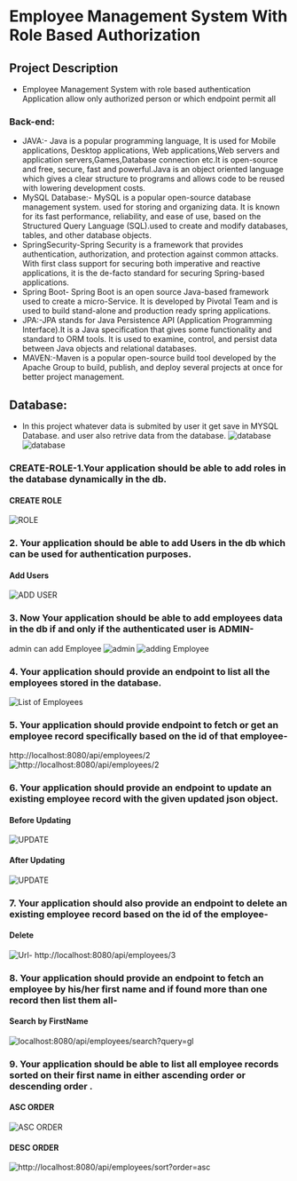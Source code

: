 # Employee Management System With Role Based Authorization

## Project Description

- Employee Management System with role based authentication Application allow only authorized person or which endpoint permit all

### Back-end:
- JAVA:- Java is a popular programming language, It is used for Mobile applications, Desktop applications, Web applications,Web servers and application servers,Games,Database connection etc.It is open-source and free, secure, fast and powerful.Java is an object oriented language which gives a clear structure to programs and allows code to be reused with lowering development costs.
- MySQL Database:- MySQL is a popular open-source database management system. used for storing and organizing data. It is known for its fast performance, reliability, and ease of use, based on the Structured Query Language (SQL).used to create and modify databases, tables, and other database objects.
- SpringSecurity-Spring Security is a framework that provides authentication, authorization, and protection against common attacks. With first class support for securing both imperative and reactive applications, it is the de-facto standard for securing Spring-based applications. 
- Spring Boot- Spring Boot is an open source Java-based framework used to create a micro-Service. It is developed by Pivotal Team and is used to build stand-alone and production ready spring applications.
- JPA:-JPA stands for Java Persistence API (Application Programming Interface).It is a Java specification that gives some functionality and standard to ORM tools. It is used to examine, control, and persist data between Java objects and relational databases.
- MAVEN:-Maven is a popular open-source build tool developed by the Apache Group to build, publish, and deploy several projects at once for better project management.

## Database:

- In this project whatever data is submited by user it get save in MYSQL Database. and user also retrive data from the database.
![database](src/main/resources/static/photo/employees.png)
![database](src/main/resources/static/photo/RoleInDb.png)



### CREATE-ROLE-1.Your application should be able to add roles in the database dynamically in the db.

#### CREATE ROLE

![ROLE](src/main/resources/static/photo/createRole.png)


### 2. Your application should be able to add Users in the db which can be used for authentication purposes.

#### Add Users

![ADD USER](src/main/resources/static/photo/createUserAndRole.png)


### 3. Now Your application should be able to add employees data in the db if and only if the authenticated user is ADMIN-


admin can add Employee
![admin](src/main/resources/static/photo/AdminAddEmployee.png)
![ adding Employee](src/main/resources/static/photo/tempUserCanAddEmployee.png)
### 4. Your application should provide an endpoint to list all the employees stored in the database.
![List of Employees](src/main/resources/static/photo/listofEmployee.png)
### 5. Your application should provide endpoint to fetch or get an employee record specifically based on the id of that employee-

http://localhost:8080/api/employees/2
![http://localhost:8080/api/employees/2](src/main/resources/static/photo/getEmployeeById.png)

### 6. Your application should provide an endpoint to update an existing employee record with the given updated json object.

#### Before Updating

![UPDATE](src/main/resources/static/photo/beforeUdating1.png)

#### After Updating

![UPDATE](src/main/resources/static/photo/AfterUpdateEmployee1.png)

### 7. Your application should also provide an endpoint to delete an existing employee record based on the id of the employee-

#### Delete

![Url- http://localhost:8080/api/employees/3](src/main/resources/static/photo/DeletedId3.png)

### 8.  Your application should provide an endpoint to fetch an employee by his/her first name and if found more than one record then list them all-

#### Search by FirstName
![localhost:8080/api/employees/search?query=gl](src/main/resources/static/photo/searchByfirstName.png)

### 9. Your application should be able to list all employee records sorted on their first name in either ascending order or descending order .

#### ASC ORDER

![ASC ORDER](src/main/resources/static/photo/employeesInAscOrder.png)
#### DESC ORDER

![http://localhost:8080/api/employees/sort?order=asc ](src/main/resources/static/photo/EmployeesInDescOrder.png)
